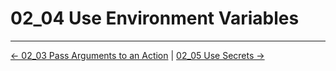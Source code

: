 # 02_04 Use Environment Variables

<!-- FooterStart -->
---
[← 02_03 Pass Arguments to an Action](../02_03_pass_arguments_to_an_action/README.md) | [02_05 Use Secrets →](../02_05_secrets/README.md)
<!-- FooterEnd -->
